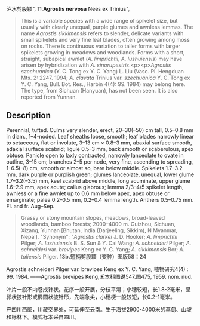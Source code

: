 泸水剪股颖",
11.**Agrostis nervosa** Nees ex Trinius",

> This is a variable species with a wide range of spikelet size, but usually with clearly unequal, purple glumes and awnless lemmas. The name *Agrostis sikkimensis* refers to slender, delicate variants with small spikelets and very fine leaf blades, often growing among moss on rocks. There is continuous variation to taller forms with larger spikelets growing in meadows and woodlands. Forms with a short, straight, subapical awnlet (*A. limprichtii*, *A. lushuiensis*) may have arisen by hybridization with *A. sinorupestris*.&lt;p&gt;&lt;p&gt;*Agrostis szechuanica* (Y. C. Tong ex Y. C. Yang) L. Liu (Vasc. Pl. Hengduan Mts. 2: 2247. 1994; *A. clavata* Trinius var. *szechuanica* Y. C. Tong ex Y. C. Yang, Bull. Bot. Res., Harbin 4(4): 99. 1984) may belong here. The type, from Sichuan (Hanyuan), has not been seen. It is also reported from Yunnan.

## Description
Perennial, tufted. Culms very slender, erect, 20–30(–50) cm tall, 0.5–0.8 mm in diam., 1–4-noded. Leaf sheaths loose, smooth; leaf blades narrowly linear to setaceous, flat or involute, 3–13 cm × 0.8–3 mm, abaxial surface smooth, adaxial surface scabrid; ligule 0.5–3 mm, back smooth or scaberulous, apex obtuse. Panicle open to laxly contracted, narrowly lanceolate to ovate in outline, 3–15 cm; branches 2–5 per node, very fine, ascending to spreading, 1–6.5(–8) cm, smooth or almost so, bare below middle. Spikelets 1.7–3.2 mm, dark purple or purplish green; glumes lanceolate, unequal, lower glume 1.7–3.2(–3.5) mm, keel scabrid above middle, long acuminate, upper glume 1.6–2.9 mm, apex acute; callus glabrous; lemma 2/3–4/5 spikelet length, awnless or a fine awnlet up to 0.6 mm below apex, apex obtuse or emarginate; palea 0.2–0.5 mm, 0.2–0.4 lemma length. Anthers 0.5–0.75 mm. Fl. and fr. Aug–Sep.

> Grassy or stony mountain slopes, meadows, broad-leaved woodlands, bamboo forests; 2000–4000 m. Guizhou, Sichuan, Xizang, Yunnan [Bhutan, India (Darjeeling, Sikkim), N Myanmar, Nepal].
  "Synonym": "*Agrostis clarkei* J. D. Hooker; *A. limprichtii* Pilger; *A. lushuiensis* B. S. Sun &amp; Y. Cai Wang; *A. schneideri* Pilger; *A. schneideri* var. *brevipes* Keng ex Y. C. Yang; *A. sikkimensis* Bor; *A. taliensis* Pilger.
**13b.短柄剪股颖（变种）图版58：24**

Agrostis schneideri Pilger var. brevipes Keng ex Y. C. Yang, 植物研究4(4) : 99. 1984. ——Agrostis brevipes Keng,禾本科图说547.图475, 1959. nom. nud.

叶片一般不内卷成针状。花序一般开展，分枝平滑；小穗较短，长1.8-2毫米，呈卵状披针形或椭圆状披针形，先端急尖，小穗梗一般较短，长0.2-1毫米。

产四川西部，川藏交界处，可延伸至云南。生于海拔2900-4000米的草甸、山坡和栎林下。模式标本采自四川。
